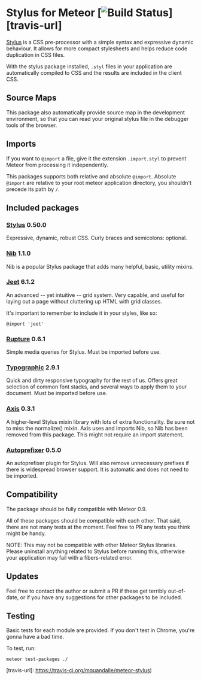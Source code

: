 # Stylus for Meteor [![Build Status][travis-img]][travis-url]

[Stylus](http://learnboost.github.io/stylus) is a CSS pre-processor with a
simple syntax and expressive dynamic behaviour. It allows for more compact
stylesheets and helps reduce code duplication in CSS files.

With the stylus package installed, `.styl` files in your application are
automatically compiled to CSS and the results are included in the client CSS.

## Source Maps

This package also automatically provide source map in the development
environment, so that you can read your original stylus file in the debugger
tools of the browser.

## Imports

If you want to `@import` a file, give it the extension `.import.styl` to prevent
Meteor from processing it independently.

This packages supports both relative and absolute `@import`. Absolute `@import`
are relative to your root meteor application directory, you shouldn't precede
its path by `/`.

## Included packages

### [Stylus](http://learnboost.github.io/stylus/) 0.50.0

Expressive, dynamic, robust CSS. Curly braces and semicolons: optional.

### [Nib](http://tj.github.io/nib/) 1.1.0

Nib is a popular Stylus package that adds many helpful, basic, utility mixins.

### [Jeet](http://jeet.gs/) 6.1.2

An advanced -- yet intuitive -- grid system. Very capable, and useful for laying
out a page without cluttering up HTML with grid classes.

It's important to remember to include it in your styles, like so:

```
@import 'jeet'
```

### [Rupture](https://github.com/jenius/rupture) 0.6.1

Simple media queries for Stylus. Must be imported before use.

### [Typographic](https://github.com/corysimmons/typographic) 2.9.1

Quick and dirty responsive typography for the rest of us. Offers great selection
of common font stacks, and several ways to apply them to your document. Must be
imported before use.

### [Axis](http://axis.netlify.com/) 0.3.1

A higher-level Stylus mixin library with lots of extra functionality. Be sure
not to miss the normalize() mixin. Axis uses and imports Nib, so Nib has been
removed from this package. This might not require an import statement.

### [Autoprefixer](https://github.com/jenius/autoprefixer-stylus) 0.5.0

An autoprefixer plugin for Stylus. Will also remove unnecessary prefixes if
there is widespread browser support. It is automatic and does not need to be
imported.

## Compatibility

The package should be fully compatible with Meteor 0.9.

All of these packages should be compatible with each other. That said, there are
not many tests at the moment. Feel free to PR any tests you think might be
handy.

NOTE: This may not be compatible with other Meteor Stylus libraries. Please
uninstall anything related to Stylus before running this, otherwise your
application may fail with a fibers-related error.

## Updates

Feel free to contact the author or submit a PR if these get terribly out-of-
date, or if you have any suggestions for other packages to be included.

## Testing

Basic tests for each module are provided. If you don't test in Chrome, you're
gonna have a bad time.

To test, run:

```
meteor test-packages ./
```

[travis-img]: http://img.shields.io/travis/mquandalle/meteor-stylus.svg
[travis-url]: https://travis-ci.org/mquandalle/meteor-stylus)
